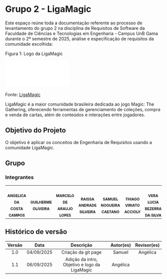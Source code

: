 # Grupo 2 - LigaMagic
Este espaço reúne toda a documentação referente ao processo de levantamento do grupo 2 na disciplina de Requisitos de Software da Faculdade de Ciências e Tecnologias em Engenharia - Campus UnB Gama durante o 2º semestre de 2025, análise e especificação de requisitos da comunidade escolhida:

Figura 1: Logo da LigaMagic

[![Logo da LigaMagic](imagemLogo.png)](https://www.ligamagic.com.br/?view=home)

Fonte: [LigaMagic](https://www.ligamagic.com.br/?view=home)

LigaMagic é a maior comunidade brasileira dedicada ao jogo Magic: The Gathering, oferecendo ferramentas de gerenciamento de coleções, compra e venda de cartas, além de conteúdos e interações entre jogadores.

## Objetivo do Projeto
O objetivo é aplicar os conceitos de Engenharia de Requisitos usando a comunidade LigaMagic.

## Grupo

### Integrantes

<table>
  <tr>
    <td align="center"><a href="https://github.com/angelicaccampos"><img style="border-radius: 50%;" src="https://avatars.githubusercontent.com/u/82877749?v=4" width="100px;" alt=""/><br /><sub><b>ANGELICA DA COSTA CAMPOS</b></sub></a><br />
    <td align="center"><a href="https://github.com/GuilhermeOliveira1327"><img style="border-radius: 50%;" src="https://avatars.githubusercontent.com/u/185217197?v=4" width="100px;" alt=""/><br /><sub><b>GUILHERME OLIVEIRA</b></sub></a><br />
    <td align="center"><a href="https://github.com/MatielloAL"><img style="border-radius: 50%;" src="https://avatars.githubusercontent.com/u/120605445?v=4" width="100px;" alt=""/><br /><sub><b>MARCELO DE ARAUJO LOPES</b></sub></a><br />
    <td align="center"><a href=""><img style="border-radius: 50%;" src="" width="100px;" alt=""/><br /><sub><b>RAISSA ANDRADE SILVEIRA</b></sub></a><br />
    <td align="center"><a href="https://github.com/samuelncaetano"><img style="border-radius: 50%;" src="https://avatars.githubusercontent.com/u/157507873?v=4" width="100px;" alt=""/><br /><sub><b>SAMUEL NOGUEIRA CAETANO</b></sub></a><br />
    <td align="center"><a href="https://github.com/Acciolyy"><img style="border-radius: 50%;" src="https://avatars.githubusercontent.com/u/163480434?v=4" width="100px;" alt=""/><br /><sub><b>THIAGO VIRIATO ACCIOLY</b></sub></a><br />
    <td align="center"><a href="https://github.com/verabelucia"><img style="border-radius: 50%;" src="https://avatars.githubusercontent.com/u/78658486?v=4" width="100px;" alt=""/><br /><sub><b>VERA LUCIA BEZERRA DA SILVA</b></sub></a><br />
  </tr>
</table>

## Histórico de versão
| Versão | Data | Descrição | Autor(es)	 | Revisor(es)	 |
|:--:|:------------:|:-----------:|:----:| :----:|
|  1.0  |       04/09/2025       |       Criação da git page	      |   Samuel   |   Angélica   |
|  1.1  |       06/09/2025       |       Adição da intro, Objetivo e logo da LigaMagic	      |   Angélica   |      |